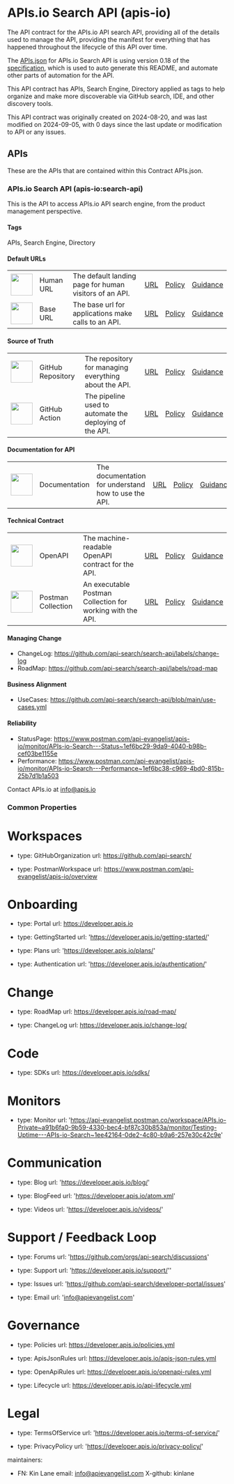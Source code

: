 # APIs.io Search API (apis-io)
The API contract for the APIs.io API search API, providing all of the details used to manage the API, providing the manifest for everything that has happened throughout the lifecycle of this API over time.

The [APIs.json](https://github.com/api-search/search-api/blob/main/apis.yml) for APIs.io Search API is using version 0.18 of the [specification](https://apisjson.org), which is used to auto generate this README, and automate other parts of automation for the API.

This API contract has APIs, Search Engine, Directory applied as tags to help organize and make more discoverable via GitHub search, IDE, and other discovery tools.

This API contract was originally created on 2024-08-20, and was last modified on 2024-09-05, with 0 days since the last update or modification to API or any issues.

## APIs
These are the APIs that are contained within this Contract APIs.json.

### APIs.io Search API (apis-io:search-api)
This is the API to access APIs.io API search engine, from the product management perspective.

#### Tags
APIs, Search Engine, Directory

#### Default URLs
<table style="width: 100%">
    <tr>
        <td><img src="https://apievangelist.com/images/human-url.png" width="50"></td>
        <td>Human URL</td>
        <td>The default landing page for human visitors of an API.</td>
        <td align="center"><a href="https://developer.apis.io/documentation" align="center">URL</a></td>
        <td align="center"><a href="https://developer.apis.io/documentation">Policy</a></td>
        <td align="center"><a href="https://developer.apis.io/documentation">Guidance</a></td>
    </tr>
    <tr>
        <td><img src="https://apievangelist.com/images/base-url.png" width="50"></td>
        <td>Base URL</td>
        <td>The base url for applications make calls to an API.</td>
        <td align="center"><a href="https://search-api.apis.io" align="center">URL</a></td>
        <td align="center"><a href="https://search-api.apis.io">Policy</a></td>
        <td align="center"><a href="https://search-api.apis.io">Guidance</a></td>
    </tr>    
</table>
    
#### Source of Truth
<table style="width: 100%">
    <tr>
        <td><img src="https://apievangelist.com/images/repositories.png" width="50"></td>
        <td>GitHub Repository</td>
        <td>The repository for managing everything about the API.</td>
        <td align="center"><a href="https://github.com/api-search/search-api    " align="center">URL</a></td>
        <td align="center"><a href="https://developer.apis.io/documentation">Policy</a></td>
        <td align="center"><a href="https://developer.apis.io/documentation">Guidance</a></td>
    </tr>
    <tr>
        <td><img src="https://apievangelist.com/images/actions.png" width="50"></td>
        <td>GitHub Action</td>
         <td>The pipeline used to automate the deploying of the API.</td>
        <td align="center"><a href="https://github.com/api-search/search-api/blob/main/.github/workflows/pipeline.yml " align="center">URL</a></td>
        <td align="center"><a href="https://search-api.apis.io">Policy</a></td>
        <td align="center"><a href="https://search-api.apis.io">Guidance</a></td>
    </tr>    
</table>

#### Documentation for API
<table style="width: 100%">
    <tr>
        <td><img src="https://apievangelist.com/images/documentation.png" width="50"></td>
        <td>Documentation</td>
        <td>The documentation for understand how to use the API.</td>
        <td align="center"><a href="https://developer.apis.io/documentation/" align="center">URL</a></td>
        <td align="center"><a href="https://developer.apis.io/documentation">Policy</a></td>
        <td align="center"><a href="https://developer.apis.io/documentation">Guidance</a></td>
    </tr>  
</table>

#### Technical Contract
<table style="width: 100%">
    <tr>
        <td><img src="https://apievangelist.com/images/openapi.png" width="50"></td>
        <td>OpenAPI</td>
        <td>The machine-readable OpenAPI contract for the API.</td>
        <td align="center"><a href="https://developer.apis.io/openapi" align="center">URL</a></td>
        <td align="center"><a href="https://developer.apis.io/documentation">Policy</a></td>
        <td align="center"><a href="https://developer.apis.io/documentation">Guidance</a></td>
    </tr>
    <tr>
        <td><img src="https://apievangelist.com/images/collection.png" width="50"></td>
        <td>Postman Collection</td>
         <td>An executable Postman Collection for working with the API.</td>
        <td align="center"><a href="https://developer.apis.io/postman-collection/" align="center">URL</a></td>
        <td align="center"><a href="https://search-api.apis.io">Policy</a></td>
        <td align="center"><a href="https://search-api.apis.io">Guidance</a></td>
    </tr>    
</table>

#### Managing Change

- ChangeLog: https://github.com/api-search/search-api/labels/change-log
- RoadMap: https://github.com/api-search/search-api/labels/road-map

#### Business Alignment

- UseCases: https://github.com/api-search/search-api/blob/main/use-cases.yml

#### Reliability

- StatusPage: https://www.postman.com/api-evangelist/apis-io/monitor/APIs-io-Search---Status~1ef6bc29-9da9-4040-b98b-cef03be1155e              
- Performance: https://www.postman.com/api-evangelist/apis-io/monitor/APIs-io-Search---Performance~1ef6bc38-c969-4bd0-815b-25b7d1b1a503

Contact APIs.io at info@apis.io 

### Common Properties

  # Workspaces
  - type: GitHubOrganization
    url: https://github.com/api-search/ 

  - type: PostmanWorkspace
    url: https://www.postman.com/api-evangelist/apis-io/overview

  # Onboarding
  - type: Portal
    url: https://developer.apis.io

  - type: GettingStarted
    url: 'https://developer.apis.io/getting-started/'  

  - type: Plans
    url: 'https://developer.apis.io/plans/'         

  - type: Authentication
    url: 'https://developer.apis.io/authentication/'            

  # Change
  - type: RoadMap
    url: https://developer.apis.io/road-map/

  - type: ChangeLog
    url: https://developer.apis.io/change-log/                             

  # Code
  - type: SDKs
    url: https://developer.apis.io/sdks/                                          

  # Monitors
  - type: Monitor
    url: 'https://api-evangelist.postman.co/workspace/APIs.io-Private~a91b6fa0-9b59-4330-bec4-bf87c30b853a/monitor/Testing-Uptime---APIs-io-Search~1ee42164-0de2-4c80-b9a6-257e30c42c9e'

  # Communication
  - type: Blog
    url: 'https://developer.apis.io/blog/' 

  - type: BlogFeed
    url: 'https://developer.apis.io/atom.xml'

  - type: Videos
    url: 'https://developer.apis.io/videos/'   

  # Support / Feedback Loop
  - type: Forums
    url: 'https://github.com/orgs/api-search/discussions'

  - type: Support
    url: 'https://developer.apis.io/support/''

  - type: Issues
    url: 'https://github.com/api-search/developer-portal/issues' 

  - type: Email
    url: 'info@apievangelist.com'

  # Governance
  - type: Policies
    url: https://developer.apis.io/policies.yml

  - type: ApisJsonRules
    url:  https://developer.apis.io/apis-json-rules.yml

  - type: OpenApiRules
    url: https://developer.apis.io/openapi-rules.yml  

  - type: Lifecycle
    url: https://developer.apis.io/api-lifecycle.yml

  # Legal
  - type: TermsOfService
    url: 'https://developer.apis.io/terms-of-service/'  
    
  - type: PrivacyPolicy
    url: 'https://developer.apis.io/privacy-policy/' 
                       
    
maintainers:

  - FN: Kin Lane
    email: info@apievangelist.com
    X-github: kinlane